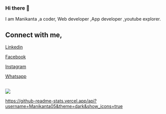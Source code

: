 ### Hi there 👋
I am Manikanta ,a coder, Web developer ,App developer ,youtube explorer.


## Connect with me,   

[Linkedin](https://www.linkedin.com/in/manikanta-b-818842192/)

[Facebook](https://www.facebook.com/profile.php?id=100012747905852)

[Instagram](https://www.instagram.com/manikanta._.mani/)

[Whatsapp](https://wa.me/919066128873)


<br>
<img src='https://github-readme-stats.vercel.app/api?username=Manikanta05&&show_icons=true&title_color=#81170D&icon_color=#81170D&text_color=000000&bg_color=F8E9FA'>
<br>

https://github-readme-stats.vercel.app/api?username=Manikanta05&theme=dark&show_icons=true
